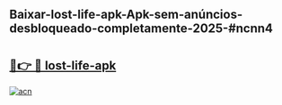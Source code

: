 ## Baixar-lost-life-apk-Apk-sem-anúncios-desbloqueado-completamente-2025-#ncnn4

# <h2><a href="https://ainizakaria.my?title=lost-life-apk&ref=20M">🔗👉 🔴 lost-life-apk</a></h2>

[![acn](https://github.com/user-attachments/assets/0f9c940e-d8b0-45ae-aac7-cd30a18b3e1c)](https://ainizakaria.my?title=lost-life-apk&ref=20M)


